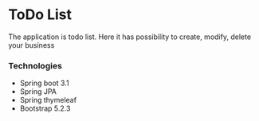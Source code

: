 # ToDo List
The application is todo list. Here it has possibility to create, modify, delete your business 

### Technologies
- Spring boot 3.1
- Spring JPA
- Spring thymeleaf
- Bootstrap 5.2.3